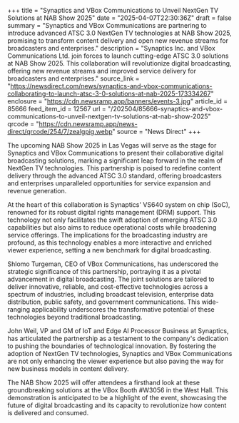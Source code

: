 +++
title = "Synaptics and VBox Communications to Unveil NextGen TV Solutions at NAB Show 2025"
date = "2025-04-07T22:30:36Z"
draft = false
summary = "Synaptics and VBox Communications are partnering to introduce advanced ATSC 3.0 NextGen TV technologies at NAB Show 2025, promising to transform content delivery and open new revenue streams for broadcasters and enterprises."
description = "Synaptics Inc. and VBox Communications Ltd. join forces to launch cutting-edge ATSC 3.0 solutions at NAB Show 2025. This collaboration will revolutionize digital broadcasting, offering new revenue streams and improved service delivery for broadcasters and enterprises."
source_link = "https://newsdirect.com/news/synaptics-and-vbox-communications-collaborating-to-launch-atsc-3-0-solutions-at-nab-2025-173334267"
enclosure = "https://cdn.newsramp.app/banners/events-3.jpg"
article_id = 85666
feed_item_id = 12567
url = "/202504/85666-synaptics-and-vbox-communications-to-unveil-nextgen-tv-solutions-at-nab-show-2025"
qrcode = "https://cdn.newsramp.app/news-direct/qrcode/254/7/zealgpig.webp"
source = "News Direct"
+++

<p>The upcoming NAB Show 2025 in Las Vegas will serve as the stage for Synaptics and VBox Communications to present their collaborative digital broadcasting solutions, marking a significant leap forward in the realm of NextGen TV technologies. This partnership is poised to redefine content delivery through the advanced ATSC 3.0 standard, offering broadcasters and enterprises unparalleled opportunities for service expansion and revenue generation.</p><p>At the heart of this collaboration is Synaptics' VS640 system on chip (SoC), renowned for its robust digital rights management (DRM) support. This technology not only facilitates the swift adoption of emerging ATSC 3.0 capabilities but also aims to reduce operational costs while broadening service offerings. The implications for the broadcasting industry are profound, as this technology enables a more interactive and enriched viewer experience, setting a new benchmark for digital broadcasting.</p><p>Shlomo Turgeman, CEO of VBox Communications, has underscored the strategic significance of this partnership, portraying it as a pivotal advancement in digital broadcasting. The joint solutions are tailored to deliver innovative, reliable, and cost-effective technologies across a spectrum of industries, including broadcast television, enterprise data distribution, public safety, and government communications. This wide-ranging applicability underscores the transformative potential of these technologies beyond traditional broadcasting.</p><p>John Weil, VP and GM of IoT and Edge AI Processor Business at Synaptics, has articulated the partnership as a testament to the company's dedication to pushing the boundaries of technological innovation. By fostering the adoption of NextGen TV technologies, Synaptics and VBox Communications are not only enhancing the viewer experience but also paving the way for new business models in content delivery.</p><p>The NAB Show 2025 will offer attendees a firsthand look at these groundbreaking solutions at the VBox Booth #W3056 in the West Hall. This demonstration is anticipated to be a highlight of the event, showcasing the future of digital broadcasting and its capacity to revolutionize how content is delivered and consumed.</p>
